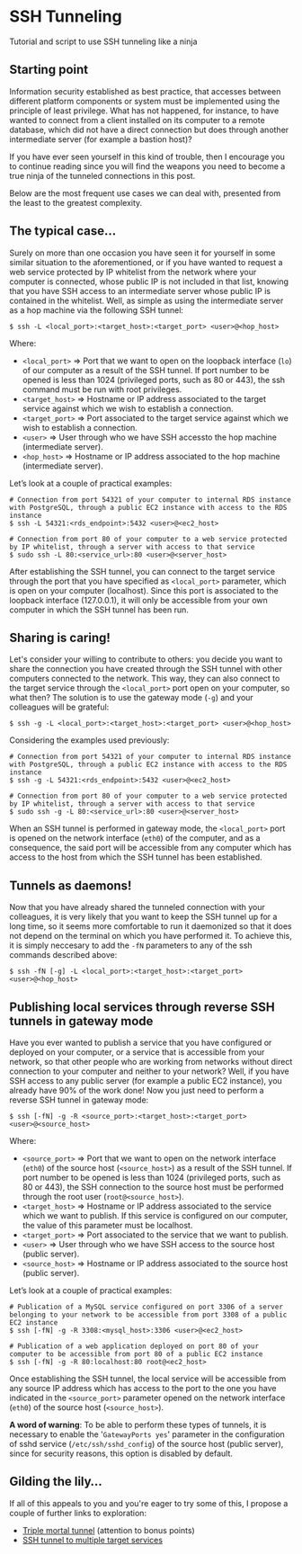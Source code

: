 # SSH Tunneling

Tutorial and script to use SSH tunneling like a ninja

## Starting point

Information security established as best practice, that accesses between different platform components or system must be implemented using the principle of least privilege. What has not happened, for instance, to have wanted to connect from a client installed on its computer to a remote database, which did not have a direct connection but does through another intermediate server (for example a bastion host)?

If you have ever seen yourself in this kind of trouble, then I encourage you to continue reading since you will find the weapons you need to become a true ninja of the tunneled connections in this post.

Below are the most frequent use cases we can deal with, presented from the least to the greatest complexity.

## The typical case…

Surely on more than one occasion you have seen it for yourself in some similar situation to the aforementioned,  or if you have wanted to request a web service protected by IP whitelist from the network where your computer is connected, whose public IP is not included in that list, knowing that you have SSH access to an intermediate server whose public IP is contained in the whitelist. Well, as simple as using the intermediate server as a hop machine via the following SSH tunnel:

    $ ssh -L <local_port>:<target_host>:<target_port> <user>@<hop_host>

Where:

* `<local_port>` => Port that we want to open on the loopback interface (`lo`) of our computer as a result of the SSH tunnel. If port number to be opened is less than 1024 (privileged ports, such as 80 or 443), the ssh command must be run with root privileges.
* `<target_host>` => Hostname or IP address associated to the target service against which we wish to establish a connection.
* `<target_port>` => Port associated to the target service against which we wish to establish a connection.
* `<user>` => User through who we have SSH accessto the hop machine (intermediate server).
* `<hop_host>` => Hostname or IP address associated to the hop machine (intermediate server).

Let’s look at a couple of practical examples:

    # Connection from port 54321 of your computer to internal RDS instance with PostgreSQL, through a public EC2 instance with access to the RDS instance
    $ ssh -L 54321:<rds_endpoint>:5432 <user>@<ec2_host>
    
    # Connection from port 80 of your computer to a web service protected by IP whitelist, through a server with access to that service
    $ sudo ssh -L 80:<service_url>:80 <user>@<server_host>

After establishing the SSH tunnel, you can connect to the target service through the port that you have specified as `<local_port>` parameter, which is open on your computer (localhost). Since this port is associated to the loopback interface (127.0.0.1), it will only be accessible from your own computer in which the SSH tunnel has been run.

## Sharing is caring!

Let's consider your willing to contribute to others: you decide you want to share the connection you have created through the SSH tunnel with other computers connected to the network. This way, they can also connect to the target service through the `<local_port>` port open on your computer, so what then? The solution is to use the gateway mode (`-g`) and your colleagues will be grateful:

    $ ssh -g -L <local_port>:<target_host>:<target_port> <user>@<hop_host>

Considering the examples used previously:

    # Connection from port 54321 of your computer to internal RDS instance with PostgreSQL, through a public EC2 instance with access to the RDS instance
    $ ssh -g -L 54321:<rds_endpoint>:5432 <user>@<ec2_host>
    
    # Connection from port 80 of your computer to a web service protected by IP whitelist, through a server with access to that service
    $ sudo ssh -g -L 80:<service_url>:80 <user>@<server_host>

When an SSH tunnel is performed in gateway mode, the `<local_port>` port is opened on the network interface (`eth0`) of the computer, and as a consequence, the said port will be accessible from any computer which has access to the host from which the SSH tunnel has been established.

## Tunnels as daemons!

Now that you have already shared the tunneled connection with your colleagues, it is very likely that you want to keep the SSH tunnel up for a long time, so it seems more comfortable to run it daemonized so that it does not depend on the terminal on which you have performed it. To achieve this, it is simply neccesary to add the `-fN` parameters to any of the ssh commands described above:

    $ ssh -fN [-g] -L <local_port>:<target_host>:<target_port> <user>@<hop_host>

## Publishing local services through reverse SSH tunnels in gateway mode

Have you ever wanted to publish a service that you have configured or deployed on your computer, or a service that is accessible from your network, so that other people who are working from networks without direct connection to your computer and neither to your network? Well, if you have SSH access to any public server (for example a public EC2 instance), you already have 90% of the work done! Now you just need to perform a reverse SSH tunnel in gateway mode:

    $ ssh [-fN] -g -R <source_port>:<target_host>:<target_port> <user>@<source_host>

Where:

* `<source_port>` => Port that we want to open on the network interface (`eth0`) of the source host (`<source_host>`) as a result of the SSH tunnel. If port number to be opened is less than 1024 (privileged ports, such as 80 or 443), the SSH connection to the source host must be performed through the root user (`root@<source_host>`).
* `<target_host>` => Hostname or IP address associated to the service which we want to publish. If this service is configured on our computer, the value of this parameter must be localhost.
* `<target_port>` => Port associated to the service that we want to publish.
* `<user>` => User through who we have SSH access to the source host (public server).
* `<source_host>` => Hostname or IP address associated to the source host (public server).

Let’s look at a couple of practical examples:

    # Publication of a MySQL service configured on port 3306 of a server belonging to your network to be accessible from port 3308 of a public EC2 instance
    $ ssh [-fN] -g -R 3308:<mysql_host>:3306 <user>@<ec2_host>
    
    # Publication of a web application deployed on port 80 of your computer to be accessible from port 80 of a public EC2 instance
    $ ssh [-fN] -g -R 80:localhost:80 root@<ec2_host>

Once establishing the SSH tunnel, the local service will be accessible from any source IP address which has access to the port to the one you have indicated in the `<source_port>` parameter opened on the network interface (`eth0`) of the source host (`<source_host>`).

**A word of warning**: To be able to perform these types of tunnels, it is necessary to enable the '`GatewayPorts yes`' parameter in the configuration of sshd service (`/etc/ssh/sshd_config`) of the source host (public server), since for security reasons, this option is disabled by default.

## Gilding the lily…

If all of this appeals to you and you're eager to try some of this, I propose a couple of further links to exploration:

* [Triple mortal tunnel](http://ufasoli.blogspot.com.es/2013/11/multi-hop-ssh-tunnel-howto-creating-ssh.html) (attention to bonus points)
* [SSH tunnel to multiple target services](http://www.linuxhorizon.ro/ssh-tunnel.html)
